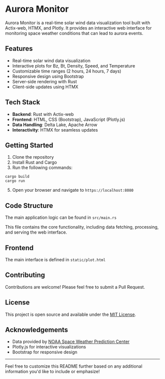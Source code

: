 # Aurora Monitor

Aurora Monitor is a real-time solar wind data visualization tool built with Actix-web, HTMX, and Plotly. It provides an interactive web interface for monitoring space weather conditions that can lead to aurora events.

## Features

- Real-time solar wind data visualization
- Interactive plots for Bz, Bt, Density, Speed, and Temperature
- Customizable time ranges (2 hours, 24 hours, 7 days)
- Responsive design using Bootstrap
- Server-side rendering with Rust
- Client-side updates using HTMX

## Tech Stack

- **Backend**: Rust with Actix-web
- **Frontend**: HTML, CSS (Bootstrap), JavaScript (Plotly.js)
- **Data Handling**: Delta Lake, Apache Arrow
- **Interactivity**: HTMX for seamless updates

## Getting Started

1. Clone the repository
2. Install Rust and Cargo
4. Run the following commands:

```
cargo build
cargo run
```

5. Open your browser and navigate to `https://localhost:8080`

## Code Structure

The main application logic can be found in `src/main.rs`

This file contains the core functionality, including data fetching, processing, and serving the web interface.

## Frontend

The main interface is defined in `static/plot.html`

## Contributing

Contributions are welcome! Please feel free to submit a Pull Request.

## License

This project is open source and available under the [MIT License](LICENSE).

## Acknowledgements

- Data provided by [NOAA Space Weather Prediction Center](https://www.swpc.noaa.gov/)
- Plotly.js for interactive visualizations
- Bootstrap for responsive design

---

Feel free to customize this README further based on any additional information you'd like to include or emphasize!
